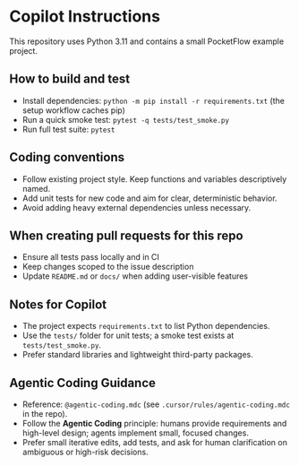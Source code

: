 # Copilot Instructions

This repository uses Python 3.11 and contains a small PocketFlow example project.

## How to build and test

- Install dependencies: `python -m pip install -r requirements.txt` (the setup workflow caches pip)
- Run a quick smoke test: `pytest -q tests/test_smoke.py`
- Run full test suite: `pytest`

## Coding conventions

- Follow existing project style. Keep functions and variables descriptively named.
- Add unit tests for new code and aim for clear, deterministic behavior.
- Avoid adding heavy external dependencies unless necessary.

## When creating pull requests for this repo

- Ensure all tests pass locally and in CI
- Keep changes scoped to the issue description
- Update `README.md` or `docs/` when adding user-visible features

## Notes for Copilot

- The project expects `requirements.txt` to list Python dependencies.
- Use the `tests/` folder for unit tests; a smoke test exists at `tests/test_smoke.py`.
- Prefer standard libraries and lightweight third-party packages.

## Agentic Coding Guidance

- Reference: `@agentic-coding.mdc` (see `.cursor/rules/agentic-coding.mdc` in the repo).
- Follow the **Agentic Coding** principle: humans provide requirements and high-level design; agents implement small, focused changes.
- Prefer small iterative edits, add tests, and ask for human clarification on ambiguous or high-risk decisions.

